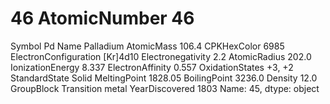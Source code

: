 # 46 AtomicNumber                           46
Symbol                                 Pd
Name                            Palladium
AtomicMass                          106.4
CPKHexColor                          6985
ElectronConfiguration            [Kr]4d10
Electronegativity                     2.2
AtomicRadius                        202.0
IonizationEnergy                    8.337
ElectronAffinity                    0.557
OxidationStates                    +3, +2
StandardState                       Solid
MeltingPoint                      1828.05
BoilingPoint                       3236.0
Density                              12.0
GroupBlock               Transition metal
YearDiscovered                       1803
Name: 45, dtype: object